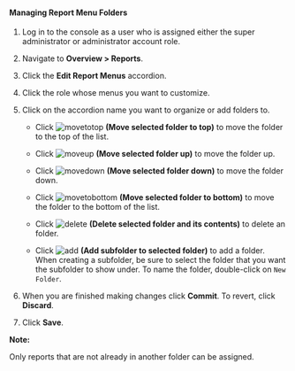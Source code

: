 #### Managing Report Menu Folders

1.  Log in to the console as a user who is assigned either the super
    administrator or administrator account role.

2.  Navigate to **Overview > Reports**.

3.  Click the **Edit Report Menus** accordion.

4.  Click the role whose menus you want to customize.

5.  Click on the accordion name you want to organize or add folders to.

      - Click ![movetotop](../images/movetotop.png) **(Move selected
        folder to top)** to move the folder to the top of the list.

      - Click ![moveup](../images/moveup.png) **(Move selected folder
        up)** to move the folder up.

      - Click ![movedown](../images/movedown.png) **(Move selected folder
        down)** to move the folder down.

      - Click ![movetobottom](../images/movetobottom.png) **(Move selected
        folder to bottom)** to move the folder to the bottom of the
        list.

      - Click ![delete](../images/delete.png) **(Delete selected folder
        and its contents)** to delete an folder.

      - Click ![add](../images/add.png) **(Add subfolder to selected
        folder)** to add a folder. When creating a subfolder, be sure to
        select the folder that you want the subfolder to show under. To
        name the folder, double-click on `New Folder`.

6.  When you are finished making changes click **Commit**. To revert, click **Discard**.

7.  Click **Save**.

**Note:**

Only reports that are not already in another folder can be assigned.
